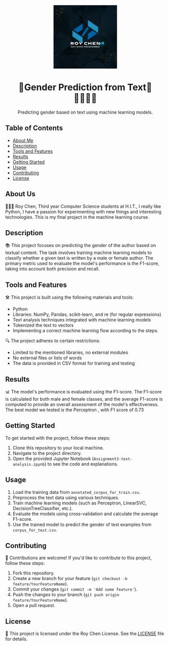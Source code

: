 <div align="center">
  <img src="Roy Chen Logo.png" alt="Project Logo" width="200">
  <h1>🌟Gender Prediction from Text🌟<br/> 🕵️‍♀️🕵️‍♂️</h1>
  <p>Predicting gender based on text using machine learning models.</p>
</div>

## Table of Contents
- [About Me](#About-Me)
- [Description](#description)
- [Tools and Features](#tools-and-features)
- [Results](#results)
- [Getting Started](#getting-started)
- [Usage](#usage)
- [Contributing](#contributing)
- [License](#license)

## About Us
👨🏽‍💻 Roy Chen,
Third year Computer Science students at H.I.T.,
I really like Python, I have a passion for experimenting with new things and interesting technologies.
This is my final project in the machine learning course.

## Description
📚 This project focuses on predicting the gender of the author based on textual content. The task involves training machine learning models to classify whether a given text is written by a male or female author. The primary metric used to evaluate the model's performance is the F1-score, taking into account both precision and recall.

## Tools and Features
🛠️ This project is built using the following materials and tools:
- Python
- Libraries: NumPy, Pandas, scikit-learn, and re (for regular expressions)
- Text analysis techniques integrated with machine learning models
- Tokenized the text to vectors
- Implementing a correct machine learning flow according to the steps.

🔍 The project adheres to certain restrictions:
- Limited to the mentioned libraries, no external modules
- No external files or lists of words
- The data is provided in CSV format for training and testing

## Results
📊 The model's performance is evaluated using the F1-score. The F1-score is calculated for both male and female classes, and the average F1-score is computed to provide an overall assessment of the model's effectiveness.
The best model we tested is the Perceptron , with F1 score of 0.73

## Getting Started
To get started with the project, follow these steps:
1. Clone this repository to your local machine.
2. Navigate to the project directory.
3. Open the provided Jupyter Notebook (`Assignment3-text-analysis.ipynb`) to see the code and explanations.

## Usage
1. Load the training data from `annotated_corpus_for_train.csv`.
2. Preprocess the text data using various techniques.
3. Train machine learning models (such as Perceptron, LinearSVC, DecisionTreeClassifier, etc.).
4. Evaluate the models using cross-validation and calculate the average F1-score.
5. Use the trained model to predict the gender of test examples from `corpus_for_test.csv`.

## Contributing
🤝 Contributions are welcome! If you'd like to contribute to this project, follow these steps:
1. Fork this repository.
2. Create a new branch for your feature (`git checkout -b feature/YourFeatureName`).
3. Commit your changes (`git commit -m 'Add some feature'`).
4. Push the changes to your branch (`git push origin feature/YourFeatureName`).
5. Open a pull request.

## License
📝 This project is licensed under the Roy Chen License. See the [LICENSE](LICENSE) file for details.
